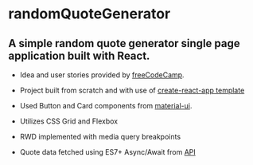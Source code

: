 # randomQuoteGenerator

## A simple random quote generator single page application built with React.

* Idea and user stories provided by [freeCodeCamp](https://www.freecodecamp.org/).

* Project built from scratch and with use of [create-react-app template](https://github.com/facebook/create-react-app)

* Used Button and Card components from [material-ui](https://material-ui.com/).

* Utilizes CSS Grid and Flexbox 

* RWD implemented with media query breakpoints

* Quote data fetched using ES7+ Async/Await from [API](https://talaikis.com/random_quotes_api/)
